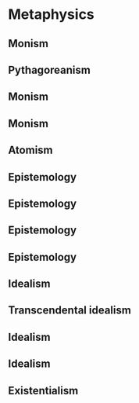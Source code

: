 # Metaphysics

## Monism



## Pythagoreanism



## Monism



## Monism



## Atomism



## Epistemology



## Epistemology



## Epistemology



## Epistemology



## Idealism



## Transcendental idealism



## Idealism



## Idealism



## Existentialism



